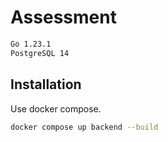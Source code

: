 # Assessment

```bash
Go 1.23.1
PostgreSQL 14
```

## Installation

Use docker compose.

```bash
docker compose up backend --build
```